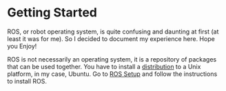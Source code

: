 # Getting Started

ROS, or robot operating system, is quite confusing and daunting at first (at least it was for me). So I decided to document my experience here. Hope you Enjoy!

ROS is not necessarily an operating system, it is a repository of packages that can be used together. You have to install a [distribution](https://wiki.ros.org/Distributions) to a Unix platform, in my case, Ubuntu. Go to [ROS Setup](/rossetup) and follow the instructions to install ROS.
